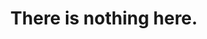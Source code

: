 ---
layout: post
permalink: /404.html
title: There is nothing here.
description: Unless you were looking for this error page, in which case;  Congrats!
h1_title: There is nothing here.
short_text: Unless you were looking for this error page, in which case;  Congrats!
---